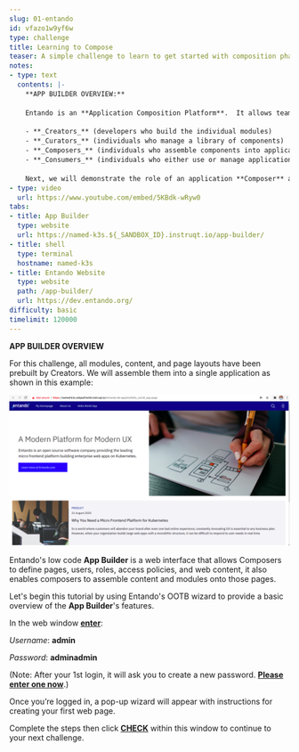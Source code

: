 ```yaml
---
slug: 01-entando
id: vfazo1w9yf6w
type: challenge
title: Learning to Compose
teaser: A simple challenge to learn to get started with composition phase
notes:
- type: text
  contents: |-
    **APP BUILDER OVERVIEW:**

    Entando is an **Application Composition Platform**.  It allows teams to compose apps from a set of modules and web content.   Entando enables teams to organize work into 4 roles (individuals perform one or more roles). They are:

    - **_Creators_** (developers who build the individual modules)
    - **_Curators_** (individuals who manage a library of components)
    - **_Composers_** (individuals who assemble components into applications)
    - **_Consumers_** (individuals who either use or manage application configurations, e.g., users/roles/content mgmt)

    Next, we will demonstrate the role of an application **Composer** and walk through the steps to build your first composed application.
- type: video
  url: https://www.youtube.com/embed/5KBdk-wRyw0
tabs:
- title: App Builder
  type: website
  url: https://named-k3s.${_SANDBOX_ID}.instruqt.io/app-builder/
- title: shell
  type: terminal
  hostname: named-k3s
- title: Entando Website
  type: website
  path: /app-builder/
  url: https://dev.entando.org/
difficulty: basic
timelimit: 120000
---
```

**APP BUILDER OVERVIEW**

For this challenge, all modules, content, and page layouts have been prebuilt by Creators.  We will assemble them into a single application as shown in this example:

![Image Description](../assets/hello_world_app.png)

Entando's low code **App Builder** is a web interface that allows Composers to define pages, users, roles, access policies, and web content, it also enables composers to assemble content and modules onto those pages.

Let's begin this tutorial by using Entando's OOTB wizard to provide a basic overview of the **App Builder**'s features.

In the web window **<u>enter</u>**:

_Username_: **admin**

_Password_: **adminadmin**

(Note: After your 1st login, it will ask you to create a new password.  **<u>Please enter one now</u>**.)

Once you’re logged in, a pop-up wizard will appear with instructions for creating your first web page.

Complete the steps then click **<u>CHECK</u>** within this window to continue to your next challenge.
